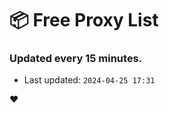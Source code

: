 # :package: Free Proxy List
### Updated every 15 minutes.

- Last updated: `2024-04-25 17:31`

:heart:
